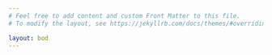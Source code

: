 ```yaml
---
# Feel free to add content and custom Front Matter to this file.
# To modify the layout, see https://jekyllrb.com/docs/themes/#overriding-theme-defaults

layout: bod
---
```

<!-- authentication scripts -->
<script language="“JavaScript”" type="“text/javascript”" src="“js/jsrsasign-latest-all-min.js”"> </script>
<script src="js/verifier.js"></script>
<script src="js/userprofile.js"></script>
